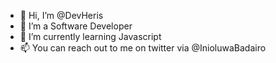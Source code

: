 - 👋 Hi, I’m @DevHeris
- 👀 I’m a Software Developer
- 🌱 I’m currently learning Javascript
- 📫 You can reach out to me on twitter via @InioluwaBadairo

<!---
DevHeris/DevHeris is a ✨ special ✨ repository because its `README.md` (this file) appears on your GitHub profile.
You can click the Preview link to take a look at your changes.
--->
